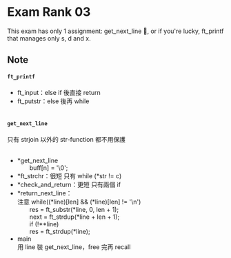 # Exam Rank 03
This exam has only 1 assignment:  get_next_line 👀, or if you're lucky, ft_printf that manages only s, d and x.

## Note
#### `ft_printf`
- ft_input：else if 後直接 return   <br>
- ft_putstr：else 後再 while   <br>
   <br>
#### `get_next_line`
只有 strjoin 以外的 str-function 都不用保護   <br>
<br>
- *get_next_line   <br>
&emsp;&emsp;buff[n] = '\0';   <br>
- *ft_strchr：很短 只有 while (*str != c)   <br>
- *check_and_return：更短  只有兩個 if   <br>
- *return_next_line：<br>
注意 while((*line)[len] && (*line)[len] != '\n')   <br>
&emsp;&emsp;res = ft_substr(*line, 0, len + 1);   <br>
&emsp;&emsp;next = ft_strdup(*line + len + 1);   <br>
&emsp;&emsp;if (!**line)   <br>
&emsp;&emsp;res = ft_strdup(*line);   <br>
- main   <br>
用 line 裝 get_next_line，free 完再 recall

